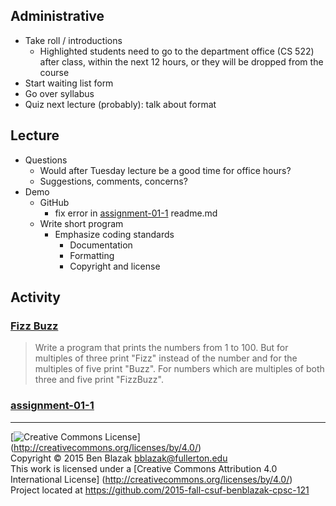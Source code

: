 ## Administrative
- Take roll / introductions
    - Highlighted students need to go to the department office (CS 522) after
      class, within the next 12 hours, or they will be dropped from the course
- Start waiting list form
- Go over syllabus
- Quiz next lecture (probably): talk about format

## Lecture
- Questions
    - Would after Tuesday lecture be a good time for office hours?
    - Suggestions, comments, concerns?
- Demo
    - GitHub
        - fix error in [assignment-01-1](../assignment-01-1) readme.md
    - Write short program
        - Emphasize coding standards
            - Documentation
            - Formatting
            - Copyright and license


## Activity

### [Fizz Buzz](http://c2.com/cgi/wiki?FizzBuzzTest)

> Write a program that prints the numbers from 1 to 100. But for multiples of
> three print "Fizz" instead of the number and for the multiples of five print
> "Buzz". For numbers which are multiples of both three and five print
> "FizzBuzz".

### [assignment-01-1](../assignment-01-1)


-------------------------------------------------------------------------------
[![Creative Commons License](https://i.creativecommons.org/l/by/4.0/88x31.png)]
(http://creativecommons.org/licenses/by/4.0/)  
Copyright &copy; 2015 Ben Blazak <bblazak@fullerton.edu>  
This work is licensed under a [Creative Commons Attribution 4.0 International
License] (http://creativecommons.org/licenses/by/4.0/)  
Project located at <https://github.com/2015-fall-csuf-benblazak-cpsc-121>

